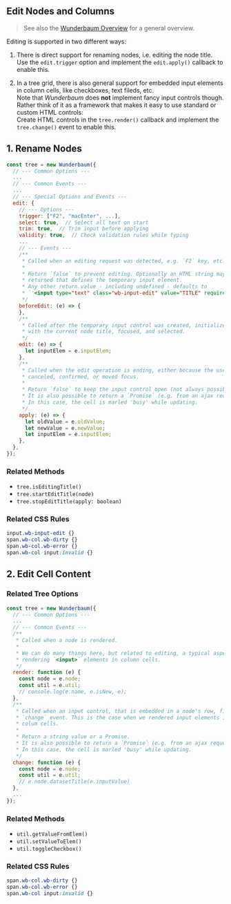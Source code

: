 ## Edit Nodes and Columns

> See also the [Wunderbaum Overview](tutorial.md) for a general overview.

Editing is supported in two different ways:

  1. There is direct support for renaming nodes, i.e. editing the node title.
     Use the `edit.trigger` option and implement the `edit.apply()` callback
     to enable this.

  2. In a tree grid, there is also general support for embedded input elements
     in column cells, like checkboxes, text fileds, etc.<br>
     Note that *Wunderbaum* does **not** implement fancy input controls though.
     Rather think of it as a framework that makes it easy to use standard or 
     custom HTML controls: <br>
     Create HTML controls in the  `tree.render()` callback and implement the 
     `tree.change()` event to enable this.

## 1. Rename Nodes

```js
const tree = new Wunderbaum({
  // --- Common Options ---
  ...
  // --- Common Events ---
  ...
  // --- Special Options and Events ---
  edit: {
    // --- Options ---
    trigger: ["F2", "macEnter", ...],
    select: true,  // Select all text on start
    trim: true,  // Trim input before applying
    validity: true,  // Check validation rules while typing
    ...
    // --- Events ---
    /**
     * Called when an editing request was detected, e.g. `F2` key, etc.
     *
     * Return `false` to prevent editing. Optionally an HTML string may be
     * returned that defines the temporary input element.
     * Any other return value - including undefined - defaults to
     * `'<input type="text" class="wb-input-edit" value="TITLE" required autocorrect="off">'`
     */
    beforeEdit: (e) => {
    },
    /**
     * Called after the temporary input control was created, initialized
     * with the current node title, focused, and selected.
     */
    edit: (e) => {
      let inputElem = e.inputElem;
    },
    /**
     * Called when the edit operation is ending, either because the user
     * canceled, confirmed, or moved focus.
     *
     * Return `false` to keep the input control open (not always possible).
     * It is also possible to return a `Promise` (e.g. from an ajax request).
     * In this case, the cell is marled 'busy' while updating.
     */
    apply: (e) => {
      let oldValue = e.oldValue;
      let newValue = e.newValue;
      let inputElem = e.inputElem;
    },
  },
});
```

### Related Methods

- `tree.isEditingTitle()`
- `tree.startEditTitle(node)`
- `tree.stopEditTitle(apply: boolean)`

### Related CSS Rules

```css
input.wb-input-edit {}
span.wb-col.wb-dirty {}
span.wb-col.wb-error {}
span.wb-col input:invalid {}
```

## 2. Edit Cell Content

### Related Tree Options

```js
const tree = new Wunderbaum({
  // --- Common Options ---
  ...
  // --- Common Events ---
  /**
   * Called when a node is rendered.
   * 
   * We can do many things here, but related to editing, a typical aspect is
   * rendering `<input>` elements in column cells.
   */
  render: function (e) {
    const node = e.node;
    const util = e.util;
    // console.log(e.name, e.isNew, e);
  },
  /**
   * Called when an input control, that is embedded in a node's row, fires a
   * `change` event. This is the case when we rendered input elements in other
   * colum cells.
   *
   * Return a string value or a Promise.
   * It is also possible to return a `Promise` (e.g. from an ajax request).
   * In this case, the cell is marled 'busy' while updating.
   */
  change: function (e) {
    const node = e.node;
    const util = e.util;
    // e.node.datasetTitle(e.inputValue)
  },
  ...
});
```

### Related Methods

- `util.getValueFromElem()`
- `util.setValueToElem()`
- `util.toggleCheckbox()`

### Related CSS Rules

```css
span.wb-col.wb-dirty {}
span.wb-col.wb-error {}
span.wb-col input:invalid {}
```
